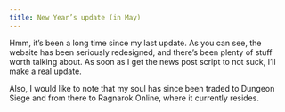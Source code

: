 ```yaml
---
title: New Year’s update (in May)
---
```

Hmm, it’s been a long time since my last update. As you can see, the website has been seriously redesigned, and there’s been plenty of stuff worth talking about. As soon as I get the news post script to not suck, I’ll make a real update.

Also, I would like to note that my soul has since been traded to Dungeon Siege and from there to Ragnarok Online, where it currently resides.